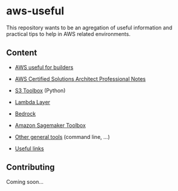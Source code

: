# aws-useful

This repository wants to be an agregation of useful information and practical tips to help in AWS related environments.

## Content

* [AWS useful for builders](./AWS-useful.md)
* [AWS Certified Solutions Architect Professional Notes](./AWS-CSA-Pro.md)
* [S3 Toolbox](./s3_toolbox.py) (Python)
* [Lambda Layer](./lambda-layer.md)
* [Bedrock](./bedrock)
* [Amazon Sagemaker Toolbox](./sagemaker_toolbox.py)
  
* [Other general tools](./General-tools.md) (command line, ...)
* [Useful links](./useful-links.md)

## Contributing

Coming soon...
